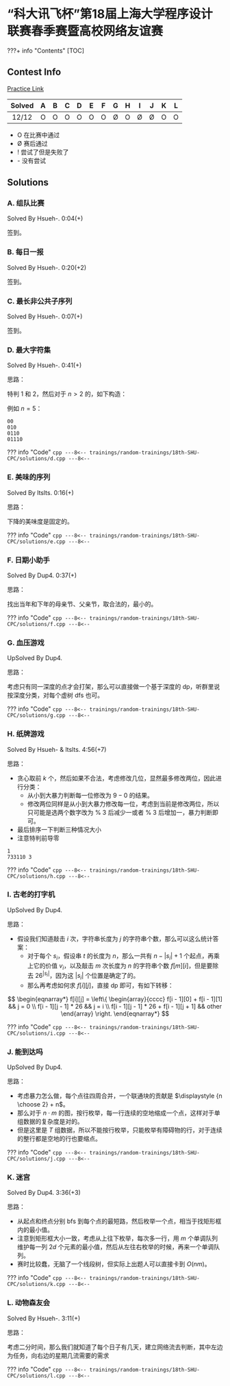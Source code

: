 # “科大讯飞杯”第18届上海大学程序设计联赛春季赛暨高校网络友谊赛

???+ info "Contents"
    [TOC]

## Contest Info

[Practice Link](https://ac.nowcoder.com/acm/contest/5278#question)

| Solved |   A   |   B   |   C   |   D   |   E   |   F   |   G   |   H   |   I   |   J   |   K   |   L   |
| :----: | :---: | :---: | :---: | :---: | :---: | :---: | :---: | :---: | :---: | :---: | :---: | :---: |
| 12/12  |   O   |   O   |   O   |   O   |   O   |   O   |   Ø   |   O   |   Ø   |   Ø   |   O   |   O   |

- O    在比赛中通过
- Ø    赛后通过
- !      尝试了但是失败了
- \-      没有尝试

## Solutions

### A. 组队比赛

Solved By Hsueh-. 0:04(+)

签到。

### B. 每日一报

Solved By Hsueh-. 0:20(+2)

签到。

### C. 最长非公共子序列

Solved By Hsueh-. 0:07(+)

签到。

### D. 最大字符集

Solved By Hsueh-. 0:41(+)

思路：

特判 $1$ 和 $2$，然后对于 $n > 2$ 的，如下构造：

例如 $n = 5$：

```plain
00
010
0110
01110
```

??? info "Code"
    ```cpp
    ---8<--
    trainings/random-trainings/18th-SHU-CPC/solutions/d.cpp
    ---8<--
    ```

### E. 美味的序列

Solved By ltslts. 0:16(+)

思路：

下降的美味度是固定的。

??? info "Code"
    ```cpp
    ---8<--
    trainings/random-trainings/18th-SHU-CPC/solutions/e.cpp
    ---8<--
    ```

### F. 日期小助手

Solved By Dup4. 0:37(+)

思路：

找出当年和下年的母亲节、父亲节，取合法的，最小的。

??? info "Code"
    ```cpp
    ---8<--
    trainings/random-trainings/18th-SHU-CPC/solutions/f.cpp
    ---8<--
    ```

### G. 血压游戏

UpSolved By Dup4.

思路：

考虑只有同一深度的点才会打架，那么可以直接做一个基于深度的 dp，听群里说按深度分类，对每个虚树 dfs 也可。

??? info "Code"
    ```cpp
    ---8<--
    trainings/random-trainings/18th-SHU-CPC/solutions/g.cpp
    ---8<--
    ```

### H. 纸牌游戏

Solved By Hsueh- & ltslts. 4:56(+7)

思路：

- 贪心取前 $k$ 个，然后如果不合法，考虑修改几位，显然最多修改两位，因此进行分类：
  - 从小到大暴力判断每一位修改为 $9-0$ 的结果。
  - 修改两位同样是从小到大暴力修改每一位，考虑到当前是修改两位，所以只可能是选两个数字改为 $\% \; 3$ 后减少一或者 $\% \; 3$ 后增加一，暴力判断即可。
- 最后排序一下判断三种情况大小
- 注意特判前导零

```plain
1
733110 3
```

??? info "Code"
    ```cpp
    ---8<--
    trainings/random-trainings/18th-SHU-CPC/solutions/h.cpp
    ---8<--
    ```

### I. 古老的打字机

UpSolved By Dup4.

思路：

- 假设我们知道敲击 $i$ 次，字符串长度为 $j$ 的字符串个数，那么可以这么统计答案：
  - 对于每个 $s_i$，假设串 $t$ 的长度为 $n$，那么一共有 $n - |s_i| + 1$ 个起点，再乘上它的价值 $v_i$，以及敲击 $m$ 次长度为 $n$ 的字符串个数 $f[m][i]$，但是要除去 $26^{|s_i|}$，因为这 $|s_i|$ 个位置是确定了的。
  - 那么再考虑如何求 $f[i][j]$，直接 dp 即可，有如下转移：

$$
\begin{eqnarray*}
f[i][j] =
\left\{
\begin{array}{cccc}
f[i - 1][0] + f[i - 1][1] && j = 0 \\
f[i - 1][j - 1] * 26 && j = i \\
f[i - 1][j - 1] * 26 + f[i - 1][j + 1] && other
\end{array}
\right.
\end{eqnarray*}
$$

??? info "Code"
    ```cpp
    ---8<--
    trainings/random-trainings/18th-SHU-CPC/solutions/i.cpp
    ---8<--
    ```

### J. 能到达吗

UpSolved By Dup4.

思路：

- 考虑暴力怎么做，每个点往四周合并，一个联通块的贡献是 $\displaystyle {n \choose 2} + n$。
- 那么对于 $n \cdot m$ 的图，按行枚举，每一行连续的空地缩成一个点，这样对于单组数据的复杂度是对的。
- 但是这里是 $T$ 组数据，所以不能按行枚举，只能枚举有障碍物的行，对于连续的整行都是空地的行也要缩点。

??? info "Code"
    ```cpp
    ---8<--
    trainings/random-trainings/18th-SHU-CPC/solutions/j.cpp
    ---8<--
    ```

### K. 迷宫

Solved By Dup4. 3:36(+3)

思路：

- 从起点和终点分别 bfs 到每个点的最短路，然后枚举一个点，相当于找矩形框内的最小值。
- 注意到矩形框大小一致，考虑从上往下枚举，每次多一行，用 $m$ 个单调队列维护每一列 $2d$ 个元素的最小值，然后从左往右枚举的时候，再来一个单调队列。
- 赛时比较蠢，无脑了一个线段树，但实际上出题人可以直接卡到 $O(nm)$。

??? info "Code"
    ```cpp
    ---8<--
    trainings/random-trainings/18th-SHU-CPC/solutions/k.cpp
    ---8<--
    ```

### L. 动物森友会

Solved By Hsueh-. 3:11(+)

思路：

考虑二分时间，那么我们就知道了每个日子有几天，建立网络流去判断，其中左边为任务，向右边的星期几流需要的需求

??? info "Code"
    ```cpp
    ---8<--
    trainings/random-trainings/18th-SHU-CPC/solutions/l.cpp
    ---8<--
    ```
